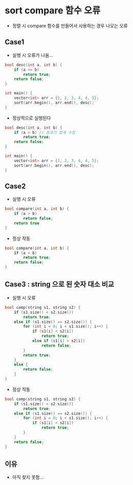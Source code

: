 # sort compare 함수 오류
- 정렬 시 compare 함수를 만들어서 사용하는 경우 나오는 오류

## Case1
- 실행 시 오류가 나옴...
```C
bool desc(int a, int b) {
    if (a >= b)
        return true;
    return false;
}

int main() {
    vector<int> arr = {1, 2, 3, 4, 4, 5};
    sort(arr.begin(), arr.end(), desc);
}
```

- 정상적으로 실행된다
```C
bool desc(int a, int b) {
    if (a > b) // 등호가 없게 수정
        return true;
    return false;
}

int main() {
    vector<int> arr = {1, 2, 3, 4, 4, 5};
    sort(arr.begin(), arr.end(), desc);
}
```

## Case2
- 실행 시 오류
```C
bool compare(int a, int b) {
    if (a > b)
        return false;
    return true
}
```

- 정상 작동
```C
bool compare(int a, int b) {
    if (a < b)
        return true;
    return false;
}
```

## Case3 : string 으로 된 숫자 대소 비교
- 실행 시 오류
```C++
bool comp(string s1, string s2) {
    if (s1.size() < s2.size())
        return true;
    else if (s1.size() == s2.size()) {
        for (int i = 0; i < s1.size(); i++) {
            if (s1[i] < s2[i])
                return true;
            else if (s1[i] > s2[i])
                return false;
        }
        return true;
    }
    else {
        return false;
    }
}
```
- 정상 작동
```C++
bool comp(string s1, string s2) {
    if (s1.size() < s2.size())
        return true;
    else if (s1.size() == s2.size()) {
        for (int i = 0; i < s1.size(); i++) {
            if (s1[i] < s2[i])
                return true;
        }
    }
    return false;
}
```

## 이유
- 아직 찾지 못함...